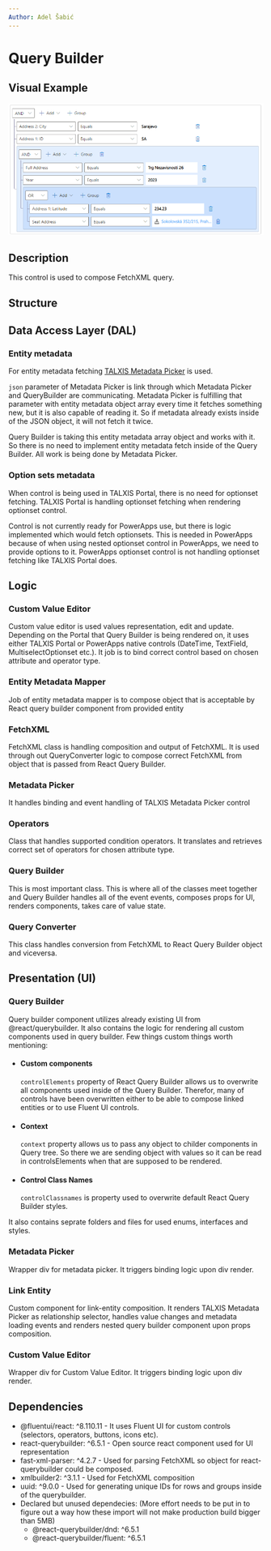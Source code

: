```yaml
---
Author: Adel Šabić
---
```


# Query Builder

## Visual Example
![Query Builder V1 Screenshot](/.attachments/applications/Controls/QueryBuilder.png)

## Description
This control is used to compose FetchXML query.

## Structure
## Data Access Layer (DAL)
### Entity metadata
For entity metadata fetching [TALXIS Metadata Picker](https://dev.azure.com/thenetworg/_git/INT0015?path=/src/controls/MetadataPicker) is used. 

``json`` parameter of Metadata Picker is link through which Metadata Picker and QueryBuilder are communicating. Metadata Picker is fulfilling that parameter with entity metadata object array every time it fetches something new, but it is also capable of reading it. So if metadata already exists inside of the JSON object, it will not fetch it twice. 

Query Builder is taking this entity metadata array object and works with it. So there is no need to implement entity metadata fetch inside of the Query Builder. All work is being done by Metadata Picker.

### Option sets metadata
When control is being used in TALXIS Portal, there is no need for optionset fetching. TALXIS Portal is handling optionset fetching when rendering optionset control.

Control is not currently ready for PowerApps use, but there is logic implemented which would fetch optionsets. This is needed in PowerApps because of when using nested optionset control in PowerApps, we need to provide options to it. PowerApps optionset control is not handling optionset fetching like TALXIS Portal does.

## Logic
### Custom Value Editor
Custom value editor is used values representation, edit and update. Depending on the Portal that Query Builder is being rendered on, it uses either TALXIS Portal or PowerApps native controls (DateTime, TextField, MultiselectOptionset etc.). It job is to bind correct control based on chosen attribute and operator type.

### Entity Metadata Mapper
Job of entity metadata mapper is to compose object that is acceptable by React query builder component from provided entity 

### FetchXML
FetchXML class is handling composition and output of FetchXML. It is used through out QueryConverter logic to compose correct FetchXML from object that is passed from React Query Builder.

### Metadata Picker
It handles binding and event handling of TALXIS Metadata Picker control

### Operators
Class that handles supported condition operators. It translates and retrieves correct set of operators for chosen attribute type.

### Query Builder
This is most important class. This is where all of the classes meet together and Query Builder handles all of the event events, composes props for UI, renders components, takes care of value state.

### Query Converter
This class handles conversion from FetchXML to React Query Builder object and viceversa.


## Presentation (UI)
### Query Builder
Query builder component utilizes already existing UI from @react/querybuilder. It also contains the logic for rendering all custom components used in query builder. Few things custom things worth mentioning:
- #### Custom components
    ``controlElements`` property of React Query Builder allows us to overwrite all components used inside of the Query Builder. Therefor, many of controls have been overwritten either to be able to compose linked entities or to use Fluent UI controls.
- #### Context
    ``context`` property allows us to pass any object to childer components in Query tree. So there we are sending object with values so it can be read in controlsElements when that are supposed to be rendered.
- #### Control Class Names
    ``controlClassnames`` is property used to overwrite default React Query Builder styles.

It also contains seprate folders and files for used enums, interfaces and styles.

### Metadata Picker
Wrapper div for metadata picker. It triggers binding logic upon div render.

### Link Entity
Custom component for link-entity composition. It renders TALXIS Metadata Picker as relationship selector, handles value changes and metadata loading events and renders nested query builder component upon props composition.

### Custom Value Editor
Wrapper div for Custom Value Editor. It triggers binding logic upon div render.


## Dependencies
- @fluentui/react: ^8.110.11 - It uses Fluent UI for custom controls (selectors, operators, buttons, icons etc).
- react-querybuilder: ^6.5.1 - Open source react component used for UI representation
- fast-xml-parser: ^4.2.7 - Used for parsing FetchXML so object for react-querybuilder could be composed.
- xmlbuilder2: ^3.1.1 - Used for FetchXML composition
- uuid: ^9.0.0 - Used for generating unique IDs for rows and groups inside of the querybuilder.
- Declared but unused dependecies: (More effort needs to be put in to figure out a way how these import will not make production build bigger than 5MB)
    - @react-querybuilder/dnd: ^6.5.1
    - @react-querybuilder/fluent: ^6.5.1


<!-- # Binding Field
Control can be binded to field of type SingleLine.Phone, SingleLine.Text and SingleLine.

# Inputs

- Default Country Code - Set to "CZ" by default.
- Place Holder Message - Default vaule is "---"
- Call Feature
    - Disabled
    - Enabled (default)
- Enforce Mobile - Enforce mobile phone or allow landline
    - Disabled
    - Enabled (default)
- Verification Feature
    - Disabled (default)
    - Enabled

Using Verication Feature
- Entity Name (required)
- Record Id (required) -->